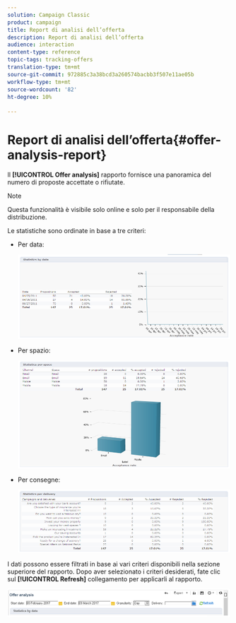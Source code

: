 ```yaml
---
solution: Campaign Classic
product: campaign
title: Report di analisi dell’offerta
description: Report di analisi dell’offerta
audience: interaction
content-type: reference
topic-tags: tracking-offers
translation-type: tm+mt
source-git-commit: 972885c3a38bcd3a260574bacbb3f507e11ae05b
workflow-type: tm+mt
source-wordcount: '82'
ht-degree: 10%

---
```



# Report di analisi dell’offerta{#offer-analysis-report}

Il **[!UICONTROL Offer analysis]** rapporto fornisce una panoramica del numero di proposte accettate o rifiutate.

>[!NOTE]
>
>Questa funzionalità è visibile solo online e solo per il responsabile della distribuzione.

Le statistiche sono ordinate in base a tre criteri:

* Per data:

   ![](assets/offer_report_perdate.png)

* Per spazio:

   ![](assets/offer_report_perspaces.png)

* Per consegne:

   ![](assets/offer_report_perdeliveries.png)

I dati possono essere filtrati in base ai vari criteri disponibili nella sezione superiore del rapporto. Dopo aver selezionato i criteri desiderati, fate clic sul **[!UICONTROL Refresh]** collegamento per applicarli al rapporto.

![](assets/offer_report_criteria.png)

